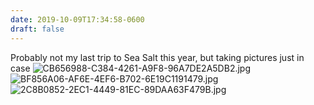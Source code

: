 ```yaml
---
date: 2019-10-09T17:34:58-0600
draft: false
---
```




Probably not my last trip to Sea Salt this year, but taking pictures just in case ![CB656988-C384-4261-A9F8-96A7DE2A5DB2.jpg](https://ianwhitney.micro.blog/uploads/2019/32b73c17b2.jpg) ![BF856A06-AF6E-4EF6-B702-6E19C1191479.jpg](https://ianwhitney.micro.blog/uploads/2019/f6e69b1922.jpg) ![2C8B0852-2EC1-4449-81EC-89DAA63F479B.jpg](https://ianwhitney.micro.blog/uploads/2019/8e1d4e2f3c.jpg)



